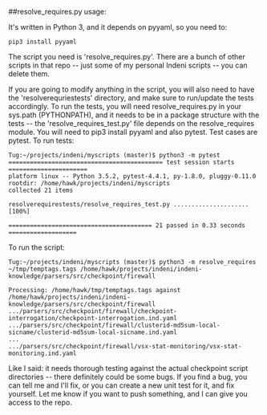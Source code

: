 ##resolve_requires.py usage:

It's written in Python 3, and it depends on pyyaml, so you need to:
```
pip3 install pyyaml
```
The script you need is 'resolve_requires.py'. There are a bunch of other scripts in that repo -- just some of my personal Indeni scripts -- you can delete them.

If you are going to modify anything in the script, you will also need to have the 'resolverequriestests' directory, and make sure to run/update the tests accordingly. To run the tests, you will need resolve_requires.py in your sys.path (PYTHONPATH), and it needs to be in a package structure with the tests -- the 'resolve_requires_test.py' file depends on the resolve_requires module.
You will need to pip3 install pyyaml and also pytest. Test cases are pytest. To run tests:
```
Tug:~/projects/indeni/myscripts (master)$ python3 -m pytest
=========================================== test session starts ======================
platform linux -- Python 3.5.2, pytest-4.4.1, py-1.8.0, pluggy-0.11.0
rootdir: /home/hawk/projects/indeni/myscripts
collected 21 items                                                                                         

resolverequirestests/resolve_requires_test.py .....................                                  [100%]

======================================== 21 passed in 0.33 seconds ===================
```
To run the script:
```
Tug:~/projects/indeni/myscripts (master)$ python3 -m resolve_requires ~/tmp/temptags.tags /home/hawk/projects/indeni/indeni-knowledge/parsers/src/checkpoint/firewall

Processing: /home/hawk/tmp/temptags.tags against /home/hawk/projects/indeni/indeni-knowledge/parsers/src/checkpoint/firewall
.../parsers/src/checkpoint/firewall/checkpoint-interrogation/checkpoint-interrogation.ind.yaml
.../parsers/src/checkpoint/firewall/clusterid-md5sum-local-sicname/clusterid-md5sum-local-sicname.ind.yaml
...
.../parsers/src/checkpoint/firewall/vsx-stat-monitoring/vsx-stat-monitoring.ind.yaml
```
Like I said: it needs thorough testing against the actual checkpoint script directories -- there definitely could be some bugs. If you find a bug, you can tell me and I'll fix, or you can create a new unit test for it, and fix yourself. Let me know if you want to push something, and I can give you access to the repo.
